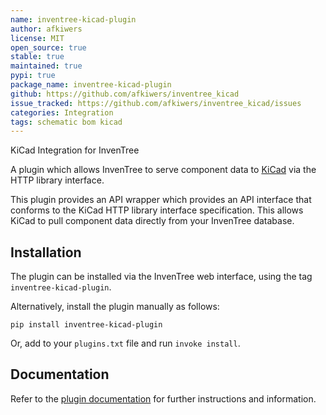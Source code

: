 ```yaml
---
name: inventree-kicad-plugin
author: afkiwers
license: MIT
open_source: true
stable: true
maintained: true
pypi: true
package_name: inventree-kicad-plugin
github: https://github.com/afkiwers/inventree_kicad
issue_tracked: https://github.com/afkiwers/inventree_kicad/issues
categories: Integration
tags: schematic bom kicad
---
```


KiCad Integration for InvenTree

A plugin which allows InvenTree to serve component data to [KiCad](https://kicad.org) via the HTTP library interface.

This plugin provides an API wrapper which provides an API interface that conforms to the KiCad HTTP library interface specification. This allows KiCad to pull component data directly from your InvenTree database.

## Installation

The plugin can be installed via the InvenTree web interface, using the tag `inventree-kicad-plugin`.

Alternatively, install the plugin manually as follows:

```
pip install inventree-kicad-plugin
```

Or, add to your `plugins.txt` file and run `invoke install`.

## Documentation

Refer to the [plugin documentation](https://github.com/afkiwers/inventree_kicad) for further instructions and information.